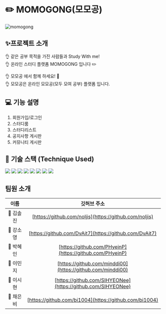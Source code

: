 # ✏️ MOMOGONG(모모공) 
![momogong](https://user-images.githubusercontent.com/103248831/235442259-7e58f869-9999-4ec1-947c-8a06f7eb6c23.png) <br>

## ✨프로젝트 소개
👌 같은 공부 목적을 가진 사람들과 Study With me! <br>
👌 온라인 스터디 플랫폼 MOMOGONG 입니다 ✏️

👌 모모공 에서 함께 하세요! 📝 <br>
👌 모모공은 온라인 모모공(모두 모여 공부) 플랫폼 입니다.

## 💻 기능 설명
1. 회원가입/로그인
2. 스터디룸
3. 스터디리스트
4. 공지사항 게시판
5. 커뮤니티 게시판


## 🔨 기술 스택 (Technique Used)

<p>
<img src="https://img.shields.io/badge/Spring-6DB33F?style=for-the-badge&logo=Spring&logoColor=green">
<img src="https://img.shields.io/badge/mysql-4479A1?style=for-the-badge&logo=mysql&logoColor=white"> 
<img src="https://img.shields.io/badge/html5-E34F26?style=for-the-badge&logo=html5&logoColor=white"> 
<img src="https://img.shields.io/badge/css-1572B6?style=for-the-badge&logo=css3&logoColor=white"> 
<img src="https://img.shields.io/badge/javascript-F7DF1E?style=for-the-badge&logo=javascript&logoColor=black">
<img src="https://img.shields.io/badge/Apache Tomcat-F8DC75?style=for-the-badge&logo=apachetomcat&logoColor=black"> 
<img src="https://img.shields.io/badge/github-181717?style=for-the-badge&logo=github&logoColor=white">
<img src="https://img.shields.io/badge/git-F05032?style=for-the-badge&logo=git&logoColor=white">
</p>

## 팀원 소개

|   이름   |                        깃허브 주소                         | 
| :------: | :--------------------------------------------------------: | 
|  🌱 김솔진  | [https://github.com/noljis](https://github.com/noljis)   | 
|  💭 강소영  | [https://github.com/DvAit7](https://github.com/DvAit7)     | 
|  💭 박혜인  | [https://github.com/PHyeinP](https://github.com/PHyeinP) |
|  💭 이민지  | [https://github.com/minddi00](https://github.com/minddi00) |
|  🍋 이시현  | [https://github.com/SIHYEONee](https://github.com/SIHYEONee) |
|  🐇 채은비  | [https://github.com/bi1004](https://github.com/bi1004) |

